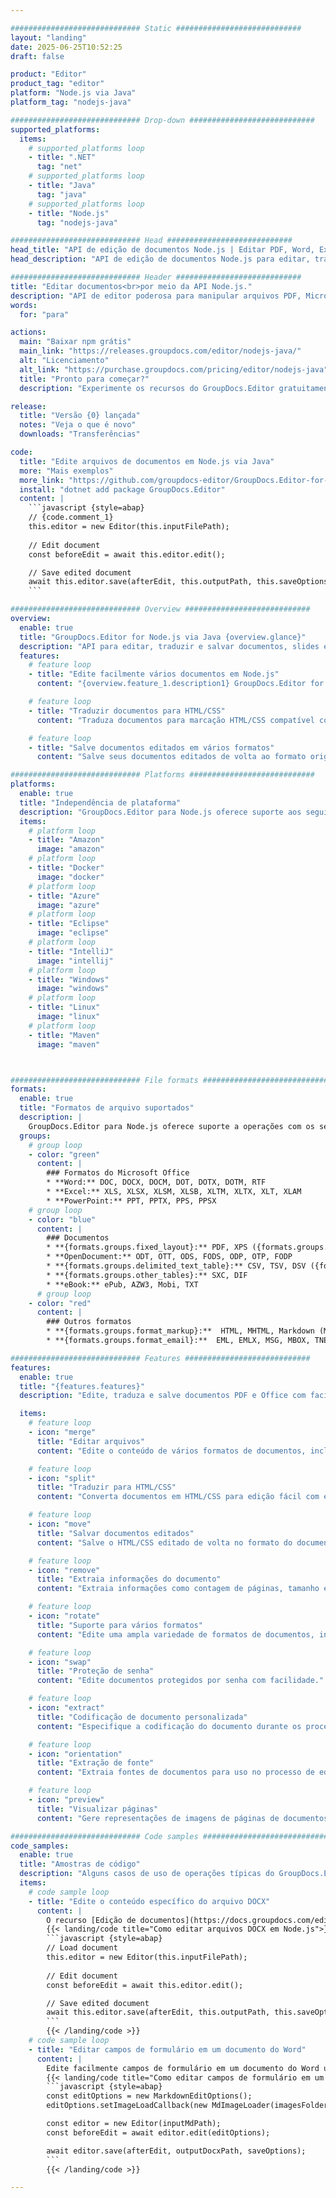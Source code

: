 ```yaml
---

############################# Static ############################
layout: "landing"
date: 2025-06-25T10:52:25
draft: false

product: "Editor"
product_tag: "editor"
platform: "Node.js via Java"
platform_tag: "nodejs-java"

############################# Drop-down ############################
supported_platforms:
  items:
    # supported_platforms loop
    - title: ".NET"
      tag: "net"
    # supported_platforms loop
    - title: "Java"
      tag: "java"
    # supported_platforms loop
    - title: "Node.js"
      tag: "nodejs-java"

############################# Head ############################
head_title: "API de edição de documentos Node.js | Editar PDF, Word, Excel, EPUB"
head_description: "API de edição de documentos Node.js para editar, traduzir e salvar páginas de documentos de PDF, Microsoft Word, Excel, apresentações, Visio e formatos de imagem."

############################# Header ############################
title: "Editar documentos<br>por meio da API Node.js."
description: "API de editor poderosa para manipular arquivos PDF, Microsoft Office, HTML e imagens."
words:
  for: "para"

actions:
  main: "Baixar npm grátis"
  main_link: "https://releases.groupdocs.com/editor/nodejs-java/"
  alt: "Licenciamento"
  alt_link: "https://purchase.groupdocs.com/pricing/editor/nodejs-java"
  title: "Pronto para começar?"
  description: "Experimente os recursos do GroupDocs.Editor gratuitamente ou solicite uma licença."

release:
  title: "Versão {0} lançada"
  notes: "Veja o que é novo"
  downloads: "Transferências"

code:
  title: "Edite arquivos de documentos em Node.js via Java"
  more: "Mais exemplos"
  more_link: "https://github.com/groupdocs-editor/GroupDocs.Editor-for-Node.js-via-Java"
  install: "dotnet add package GroupDocs.Editor"
  content: |
    ```javascript {style=abap}   
    // {code.comment_1}
    this.editor = new Editor(this.inputFilePath);
        
    // Edit document
    const beforeEdit = await this.editor.edit();

    // Save edited document
    await this.editor.save(afterEdit, this.outputPath, this.saveOptions);
    ```

############################# Overview ############################
overview:
  enable: true
  title: "GroupDocs.Editor for Node.js via Java {overview.glance}"
  description: "API para editar, traduzir e salvar documentos, slides e diagramas em aplicativos Node.js."
  features:
    # feature loop
    - title: "Edite facilmente vários documentos em Node.js"
      content: "{overview.feature_1.description1} GroupDocs.Editor for Node.js via Java {overview.feature_1.description2}"

    # feature loop
    - title: "Traduzir documentos para HTML/CSS"
      content: "Traduza documentos para marcação HTML/CSS compatível com editores WYSIWYG, permitindo edição fácil e eficiente de documentos em um ambiente web."

    # feature loop
    - title: "Salve documentos editados em vários formatos"
      content: "Salve seus documentos editados de volta ao formato original ou exporte-os para outros formatos, como PDF, garantindo flexibilidade e compatibilidade."

############################# Platforms ############################
platforms:
  enable: true
  title: "Independência de plataforma"
  description: "GroupDocs.Editor para Node.js oferece suporte aos seguintes sistemas operacionais, estruturas e gerenciadores de pacotes."
  items:
    # platform loop
    - title: "Amazon"
      image: "amazon"
    # platform loop
    - title: "Docker"
      image: "docker"
    # platform loop
    - title: "Azure"
      image: "azure"
    # platform loop
    - title: "Eclipse"
      image: "eclipse"
    # platform loop
    - title: "IntelliJ"
      image: "intellij"
    # platform loop
    - title: "Windows"
      image: "windows"
    # platform loop
    - title: "Linux"
      image: "linux"
    # platform loop
    - title: "Maven"
      image: "maven"



############################# File formats ############################
formats:
  enable: true
  title: "Formatos de arquivo suportados"
  description: |
    GroupDocs.Editor para Node.js oferece suporte a operações com os seguintes [formatos de arquivo](https://docs.groupdocs.com/editor/nodejs/supported-document-formats/). ([{formats.full_list}](https://docs.groupdocs.com/editor/nodejs-java/supported-document-formats/)).
  groups:
    # group loop
    - color: "green"
      content: |
        ### Formatos do Microsoft Office
        * **Word:** DOC, DOCX, DOCM, DOT, DOTX, DOTM, RTF
        * **Excel:** XLS, XLSX, XLSM, XLSB, XLTM, XLTX, XLT, XLAM
        * **PowerPoint:** PPT, PPTX, PPS, PPSX
    # group loop
    - color: "blue"
      content: |
        ### Documentos
        * **{formats.groups.fixed_layout}:** PDF, XPS ({formats.groups.export_only})
        * **OpenDocument:** ODT, OTT, ODS, FODS, ODP, OTP, FODP
        * **{formats.groups.delimited_text_table}:** CSV, TSV, DSV ({formats.groups.arbitrary_separator})
        * **{formats.groups.other_tables}:** SXC, DIF
        * **eBook:** ePub, AZW3, Mobi, TXT
      # group loop
    - color: "red"
      content: |
        ### Outros formatos
        * **{formats.groups.format_markup}:**  HTML, MHTML, Markdown (MD), XML, CHM, JSON
        * **{formats.groups.format_email}:**  EML, EMLX, MSG, MBOX, TNEF, MHT, PST, OFT, OST, VCF, ICS

############################# Features ############################
features:
  enable: true
  title: "{features.features}"
  description: "Edite, traduza e salve documentos PDF e Office com facilidade."

  items:
    # feature loop
    - icon: "merge"
      title: "Editar arquivos"
      content: "Edite o conteúdo de vários formatos de documentos, incluindo PDF, DOCX, XLSX, PPTX e muito mais."

    # feature loop
    - icon: "split"
      title: "Traduzir para HTML/CSS"
      content: "Converta documentos em HTML/CSS para edição fácil com editores WYSIWYG como CKEditor ou TinyMCE."

    # feature loop
    - icon: "move"
      title: "Salvar documentos editados"
      content: "Salve o HTML/CSS editado de volta no formato do documento original ou exporte para PDF."

    # feature loop
    - icon: "remove"
      title: "Extraia informações do documento"
      content: "Extraia informações como contagem de páginas, tamanho e status de criptografia de documentos."

    # feature loop
    - icon: "rotate"
      title: "Suporte para vários formatos"
      content: "Edite uma ampla variedade de formatos de documentos, incluindo arquivos do Microsoft Office, PDFs e muito mais."

    # feature loop
    - icon: "swap"
      title: "Proteção de senha"
      content: "Edite documentos protegidos por senha com facilidade."

    # feature loop
    - icon: "extract"
      title: "Codificação de documento personalizada"
      content: "Especifique a codificação do documento durante os processos de edição e salvamento."

    # feature loop
    - icon: "orientation"
      title: "Extração de fonte"
      content: "Extraia fontes de documentos para uso no processo de edição."

    # feature loop
    - icon: "preview"
      title: "Visualizar páginas"
      content: "Gere representações de imagens de páginas de documentos para compreender melhor o conteúdo e a estrutura."

############################# Code samples ############################
code_samples:
  enable: true
  title: "Amostras de código"
  description: "Alguns casos de uso de operações típicas do GroupDocs.Editor para Node.js."
  items:
    # code sample loop
    - title: "Edite o conteúdo específico do arquivo DOCX"
      content: |
        O recurso [Edição de documentos](https://docs.groupdocs.com/editor/nodejs/edit-document/) permite carregar, editar e salvar arquivos DOCX. Aqui está um exemplo de como conseguir a edição de documentos usando Node.js:
        {{< landing/code title="Como editar arquivos DOCX em Node.js">}}
        ```javascript {style=abap}   
        // Load document
        this.editor = new Editor(this.inputFilePath);
        
        // Edit document
        const beforeEdit = await this.editor.edit();

        // Save edited document
        await this.editor.save(afterEdit, this.outputPath, this.saveOptions);
        ```
        {{< /landing/code >}}
    # code sample loop
    - title: "Editar campos de formulário em um documento do Word"
      content: |
        Edite facilmente campos de formulário em um documento do Word usando GroupDocs.Editor para Node.js. Veja como editar campos de formulário em um documento do Word usando Node.js:
        {{< landing/code title="Como editar campos de formulário em um documento do Word usando GroupDocs.Editor para Node.js">}}
        ```javascript {style=abap}   
        const editOptions = new MarkdownEditOptions();
        editOptions.setImageLoadCallback(new MdImageLoader(imagesFolder));

        const editor = new Editor(inputMdPath);
        const beforeEdit = await editor.edit(editOptions);

        await editor.save(afterEdit, outputDocxPath, saveOptions);
        ```
        {{< /landing/code >}}

---
```

